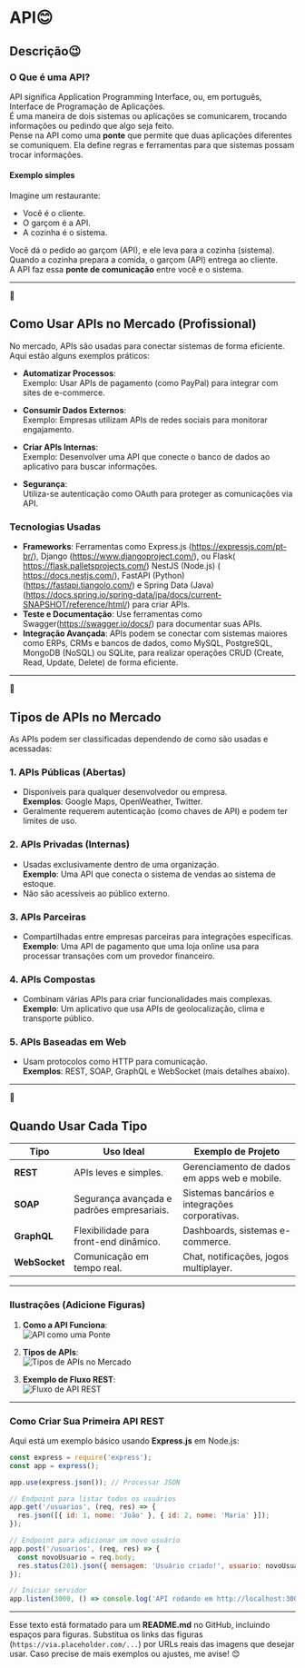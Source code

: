 
# API😊 

## **Descrição**😉
### **O Que é uma API?**
API significa Application Programming Interface, ou, em português, Interface de Programação de Aplicações.  
É uma maneira de dois sistemas ou aplicações se comunicarem, trocando informações ou pedindo que algo seja feito.  
Pense na API como uma **ponte** que permite que duas aplicações diferentes se comuniquem. Ela define regras e ferramentas para que sistemas possam trocar informações.

#### **Exemplo simples**  
Imagine um restaurante:  
- Você é o cliente.  
- O garçom é a API.  
- A cozinha é o sistema.  

Você dá o pedido ao garçom (API), e ele leva para a cozinha (sistema).  
Quando a cozinha prepara a comida, o garçom (API) entrega ao cliente.  
A API faz essa **ponte de comunicação** entre você e o sistema.

---
👀
## **Como Usar APIs no Mercado (Profissional)**
No mercado, APIs são usadas para conectar sistemas de forma eficiente. Aqui estão alguns exemplos práticos:

- **Automatizar Processos**:  
  Exemplo: Usar APIs de pagamento (como PayPal) para integrar com sites de e-commerce.

- **Consumir Dados Externos**:  
  Exemplo: Empresas utilizam APIs de redes sociais para monitorar engajamento.

- **Criar APIs Internas**:  
  Exemplo: Desenvolver uma API que conecte o banco de dados ao aplicativo para buscar informações.

- **Segurança**:  
  Utiliza-se autenticação como OAuth para proteger as comunicações via API.

### **Tecnologias Usadas**
- **Frameworks**: Ferramentas como Express.js (https://expressjs.com/pt-br/), Django (https://www.djangoproject.com/), ou Flask( https://flask.palletsprojects.com/) NestJS (Node.js) ( https://docs.nestjs.com/), FastAPI (Python) (https://fastapi.tiangolo.com/) e Spring Data (Java) (https://docs.spring.io/spring-data/jpa/docs/current-SNAPSHOT/reference/html/)  para criar APIs.
- **Teste e Documentação**: Use ferramentas como Swagger(https://swagger.io/docs/) para documentar suas APIs.
- **Integração Avançada**: APIs podem se conectar com sistemas maiores como ERPs, CRMs e bancos de dados, como MySQL, PostgreSQL, MongoDB (NoSQL) ou SQLite, para realizar operações CRUD (Create, Read, Update, Delete) de forma eficiente.
---
🚗
## **Tipos de APIs no Mercado**
As APIs podem ser classificadas dependendo de como são usadas e acessadas:

### **1. APIs Públicas (Abertas)**  
- Disponíveis para qualquer desenvolvedor ou empresa.  
  **Exemplos**: Google Maps, OpenWeather, Twitter.  
- Geralmente requerem autenticação (como chaves de API) e podem ter limites de uso.

### **2. APIs Privadas (Internas)**  
- Usadas exclusivamente dentro de uma organização.  
  **Exemplo**: Uma API que conecta o sistema de vendas ao sistema de estoque.  
- Não são acessíveis ao público externo.

### **3. APIs Parceiras**  
- Compartilhadas entre empresas parceiras para integrações específicas.  
  **Exemplo**: Uma API de pagamento que uma loja online usa para processar transações com um provedor financeiro.

### **4. APIs Compostas**  
- Combinam várias APIs para criar funcionalidades mais complexas.  
  **Exemplo**: Um aplicativo que usa APIs de geolocalização, clima e transporte público.

### **5. APIs Baseadas em Web**  
- Usam protocolos como HTTP para comunicação.  
  **Exemplos**: REST, SOAP, GraphQL e WebSocket (mais detalhes abaixo).

---
🚀
## **Quando Usar Cada Tipo**

| **Tipo**     | **Uso Ideal**                                               | **Exemplo de Projeto**                            |
|--------------|-------------------------------------------------------------|--------------------------------------------------|
| **REST**     | APIs leves e simples.                                        | Gerenciamento de dados em apps web e mobile.     |
| **SOAP**     | Segurança avançada e padrões empresariais.                   | Sistemas bancários e integrações corporativas.   |
| **GraphQL**  | Flexibilidade para front-end dinâmico.                       | Dashboards, sistemas e-commerce.                |
| **WebSocket**| Comunicação em tempo real.                                   | Chat, notificações, jogos multiplayer.          |

---

### **Ilustrações (Adicione Figuras)**

1. **Como a API Funciona**:  
   ![API como uma Ponte](https://via.placeholder.com/500x250)  

2. **Tipos de APIs**:  
   ![Tipos de APIs no Mercado](https://via.placeholder.com/500x250)  

3. **Exemplo de Fluxo REST**:  
   ![Fluxo de API REST](https://via.placeholder.com/500x250)

---

### **Como Criar Sua Primeira API REST**
Aqui está um exemplo básico usando **Express.js** em Node.js:

```javascript
const express = require('express');
const app = express();

app.use(express.json()); // Processar JSON

// Endpoint para listar todos os usuários
app.get('/usuarios', (req, res) => {
  res.json([{ id: 1, nome: 'João' }, { id: 2, nome: 'Maria' }]);
});

// Endpoint para adicionar um novo usuário
app.post('/usuarios', (req, res) => {
  const novoUsuario = req.body;
  res.status(201).json({ mensagem: 'Usuário criado!', usuario: novoUsuario });
});

// Iniciar servidor
app.listen(3000, () => console.log('API rodando em http://localhost:3000'));
```

---

Esse texto está formatado para um **README.md** no GitHub, incluindo espaços para figuras. Substitua os links das figuras (`https://via.placeholder.com/...`) por URLs reais das imagens que desejar usar. Caso precise de mais exemplos ou ajustes, me avise! 😊
